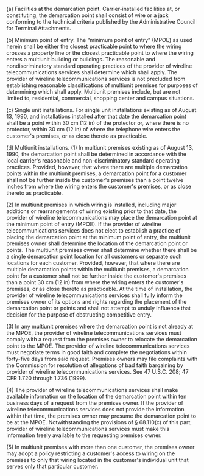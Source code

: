 (a) Facilities at the demarcation point. Carrier-installed facilities at, or constituting, the demarcation point shall consist of wire or a jack conforming to the technical criteria published by the Administrative Council for Terminal Attachments.

(b) Minimum point of entry. The “minimum point of entry” (MPOE) as used herein shall be either the closest practicable point to where the wiring crosses a property line or the closest practicable point to where the wiring enters a multiunit building or buildings. The reasonable and nondiscriminatory standard operating practices of the provider of wireline telecommunications services shall determine which shall apply. The provider of wireline telecommunications services is not precluded from establishing reasonable classifications of multiunit premises for purposes of determining which shall apply. Multiunit premises include, but are not limited to, residential, commercial, shopping center and campus situations.

(c) Single unit installations. For single unit installations existing as of August 13, 1990, and installations installed after that date the demarcation point shall be a point within 30 cm (12 in) of the protector or, where there is no protector, within 30 cm (12 in) of where the telephone wire enters the customer's premises, or as close thereto as practicable.

(d) Multiunit installations. (1) In multiunit premises existing as of August 13, 1990, the demarcation point shall be determined in accordance with the local carrier's reasonable and non-discriminatory standard operating practices. Provided, however, that where there are multiple demarcation points within the multiunit premises, a demarcation point for a customer shall not be further inside the customer's premises than a point twelve inches from where the wiring enters the customer's premises, or as close thereto as practicable.

(2) In multiunit premises in which wiring is installed, including major additions or rearrangements of wiring existing prior to that date, the provider of wireline telecommunications may place the demarcation point at the minimum point of entry (MPOE). If the provider of wireline telecommunications services does not elect to establish a practice of placing the demarcation point at the minimum point of entry, the multiunit premises owner shall determine the location of the demarcation point or points. The multiunit premises owner shall determine whether there shall be a single demarcation point location for all customers or separate such locations for each customer. Provided, however, that where there are multiple demarcation points within the multiunit premises, a demarcation point for a customer shall not be further inside the customer's premises than a point 30 cm (12 in) from where the wiring enters the customer's premises, or as close thereto as practicable. At the time of installation, the provider of wireline telecommunications services shall fully inform the premises owner of its options and rights regarding the placement of the demarcation point or points and shall not attempt to unduly influence that decision for the purpose of obstructing competitive entry.

(3) In any multiunit premises where the demarcation point is not already at the MPOE, the provider of wireline telecommunications services must comply with a request from the premises owner to relocate the demarcation point to the MPOE. The provider of wireline telecommunications services must negotiate terms in good faith and complete the negotiations within forty-five days from said request. Premises owners may file complaints with the Commission for resolution of allegations of bad faith bargaining by provider of wireline telecommunications services. See 47 U.S.C. 208; 47 CFR 1.720 through 1.736 (1999).

(4) The provider of wireline telecommunications services shall make available information on the location of the demarcation point within ten business days of a request from the premises owner. If the provider of wireline telecommunications services does not provide the information within that time, the premises owner may presume the demarcation point to be at the MPOE. Notwithstanding the provisions of § 68.110(c) of this part, provider of wireline telecommunications services must make this information freely available to the requesting premises owner.

(5) In multiunit premises with more than one customer, the premises owner may adopt a policy restricting a customer's access to wiring on the premises to only that wiring located in the customer's individual unit that serves only that particular customer.

